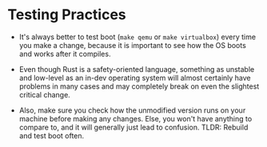 # Testing Practices

- It's always better to test boot (`make qemu` or `make virtualbox`) every time you make a change, because it is important to see how the OS boots and works after it compiles.

- Even though Rust is a safety-oriented language, something as unstable and low-level as an in-dev operating system will almost certainly have problems in many cases and may completely break on even the slightest critical change.

- Also, make sure you check how the unmodified version runs on your machine before making any changes. Else, you won't have anything to compare to, and it will generally just lead to confusion. TLDR: Rebuild and test boot often.
